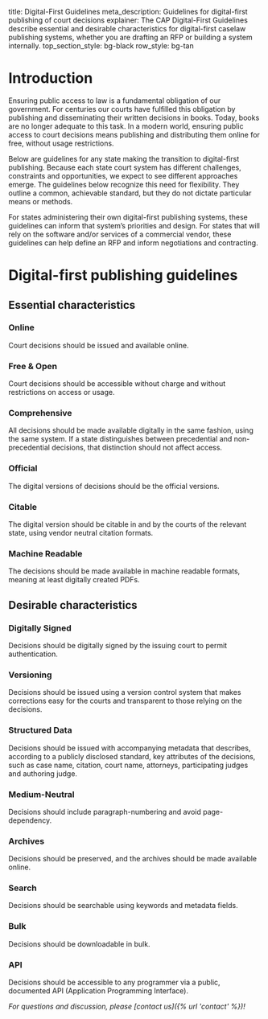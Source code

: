 title: Digital-First Guidelines 
meta_description: Guidelines for digital-first publishing of court decisions
explainer: The CAP Digital-First Guidelines describe essential and desirable characteristics for digital-first caselaw publishing systems, whether you are drafting an RFP or building a system internally. 
top_section_style: bg-black
row_style: bg-tan

# Introduction

Ensuring public access to law is a fundamental obligation of our government. For centuries our courts have fulfilled this obligation by publishing and disseminating their written decisions in books. Today, books are no longer adequate to this task. In a modern world, ensuring public access to court decisions means publishing and distributing them online for free, without usage restrictions.

Below are guidelines for any state making the transition to digital-first publishing. Because each state court system has different challenges, constraints and opportunities, we expect to see different approaches emerge. The guidelines below recognize this need for flexibility. They outline a common, achievable standard, but they do not dictate particular means or methods. 

For states administering their own digital-first publishing systems, these guidelines can inform that system’s priorities and design. For states that will rely on the software and/or services of a commercial vendor, these guidelines can help define an RFP and inform negotiations and contracting.


# Digital-first publishing guidelines

## Essential characteristics

### Online

Court decisions should be issued and available online.

### Free & Open

Court decisions should be accessible without charge and without restrictions on access or usage.

### Comprehensive

All decisions should be made available digitally in the same fashion, using the same system. If a state distinguishes between precedential and non-precedential decisions, that distinction should not affect access. 

### Official

The digital versions of decisions should be the official versions.

### Citable

The digital version should be citable in and by the courts of the relevant state, using vendor neutral citation formats. 

### Machine Readable

The decisions should be made available in machine readable formats, meaning at least digitally created PDFs.

## Desirable characteristics

### Digitally Signed

Decisions should be digitally signed by the issuing court to permit authentication.

### Versioning

Decisions should be issued using a version control system that makes corrections easy for the courts and transparent to those relying on the decisions. 

### Structured Data

Decisions should be issued with accompanying metadata that describes, according to a publicly disclosed standard, key attributes of the decisions, such as case name, citation, court name, attorneys, participating judges and authoring judge. 

### Medium-Neutral

Decisions should include paragraph-numbering and avoid page-dependency.

### Archives

Decisions should be preserved, and the archives should be made available online.

### Search

Decisions should be searchable using keywords and metadata fields.

### Bulk

Decisions should be downloadable in bulk.

### API

Decisions should be accessible to any programmer via a public, documented API (Application Programming Interface).

_For questions and discussion, please [contact us]({% url 'contact' %})!_


